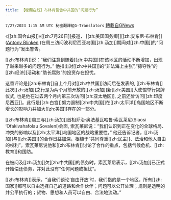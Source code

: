 ```yaml
---
title: 【秘翻在线】布林肯警告中共国的“问题行为”
---
```

`7/27/2023 1:15 AM UTC 秘密翻譯組G-Translators` [轉載自GNews](https://gnews.org/articles/1490772)

«[[zh:国会山报]]»[[zh:7月26日]]报道， [[zh:美国国务卿]][[zh:安东尼·布林肯]] ([Antony Blinken](https://thehill.com/people/antony-blinken/) )在周三访问波利尼西亚岛国[[zh:汤加]]期间对[[zh:中国]]的“问题行为”发出警告。

[[zh:布林肯]]说：“我们注意到随着[[zh:中共国]]在该地区的活动不断增加，出现了越来越多的问题行为。”   他指出对[[zh:中共国]]的“非法海上主张”,“掠夺性”的[[zh:经济]]活动和“助长腐败”的投资存在担忧。

这番评论是[[zh:布林肯]]自上个月对[[zh:中共国]]访问后在发表的, [[zh:布林肯]]此次[[zh:汤加]]之行是为两个月前开放的[[zh:汤加]]新[[zh:美国]]大使馆举行揭牌仪式, 也是他在过去两个月内第三次访问[[zh:亚太地区]], 之前还曾访问[[zh:印度尼西亚]]。此行是[[zh:白宫]]努力遏制[[zh:中共国]]在[[zh:太平洋]]岛国地区不断增长的影响力并加大[[zh:美国]]存在的一部分。

[[zh:布林肯]]周三与[[zh:汤加]]首相乔治·奥法基瓦哈鲁·索瓦莱尼(Siaosi ‘Ofakivahafolau Sovaleni)会面, 索瓦莱尼说：“我们认识到正在变化的全球格局、冲突的影响以及[[zh:太平洋]]岛国地区的战略重要性。” 他还告诉记者，[[zh:汤加]]与[[zh:美国]]的合作日益加深，根植于“共同尊重[[zh:民主]]、法治和他人自由的权利”。索瓦莱尼说他和[[zh:布林肯]]讨论了合作的重点，包括气候危机、[[zh:教育]]和国防。

在被问及[[zh:汤加]]欠[[zh:中共国]]的债务时，索瓦莱尼表示，[[zh:汤加]]已正式开始偿还债务，并对此没有“任何问题或担忧”。

[[zh:布林肯]]表示，“当我们谈论‘自由开放’时，我们指的是一个地区，所有[[zh:国家]]都可以自由选择自己的道路和合作伙伴；问题可以公开处理；规则是透明的并公平执行的；货物、思想和人员可以自由、合法地流动。”
